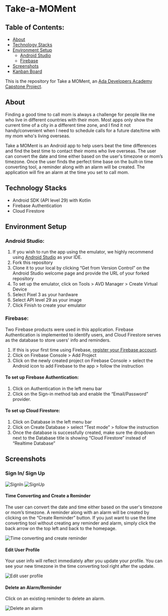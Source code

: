 # Take-a-MOMent

## Table of Contents:
* [About](#about)
* [Technology Stacks](#technology-stacks)
* [Environment Setup](#environment-setup)
  * [Android Studio](#android-studio)
  * [Firebase](#firebase)
* [Screenshots](#screenshots)
* [Kanban Board](https://video-store-api.atlassian.net/secure/RapidBoard.jspa?rapidView=3&projectKey=MOM)
 
This is the repository for Take a MOMent, an [Ada Developers Academy Capstone Project](https://github.com/Ada-C13/capstone).

## About
Finding a good time to call mom is always a challenge for people like me who live in different countries with their mom. Most apps only show the current time of a city in a different time zone, and I find it not handy/convenient when I need to schedule calls for a future date/time with my mom who's living overseas.

Take a MOMent is an Android app to help users beat the time differences and find the best time to contact their moms who live overseas. The user can convert the date and time either based on the user's timezone or mom’s timezone. Once the user finds the perfect time base on the built-in time converting tool, a reminder along with an alarm will be created. The application will fire an alarm at the time you set to call mom.


## Technology Stacks
* Android SDK (API level 29) with Kotlin
* Firebase Authentication
* Cloud Firestore


## Environment Setup
### Android Studio: 
1. If you wish to run the app using the emulator, we highly recommend using [Android Studio](https://developer.android.com/studio) as your IDE. 
2. Fork this repository
3. Clone it to your local by clicking “Get from Version Control” on the Android Studio welcome page and provide the URL of your forked repository
4. To set up the emulator, click on Tools > AVD Manager > Create Virtual Device
5. Select Pixel 3 as your hardware
6. Select API level 29 as your image
7. Click Finish to create your emulator
### Firebase:
Two Firebase products were used in this application. Firebase Authentication is implemented to identify users, and Cloud Firestore serves as the database to store users' info and reminders. 
1. If this is your first time using Firebase, [register your Firebase account](https://firebase.google.com/?gclid=EAIaIQobChMI2_fjwf3e6gIVchh9Ch0OQAlIEAAYASAAEgIxyvD_BwE).
2. Click on Firebase Console > Add Project
3. Click on the newly created project on Firebase Console > select the Android icon to add Firebase to the app > follow the instruction 
#### To set up Firebase Authentication:
1. Click on Authentication in the left menu bar
2. Click on the Sign-in method tab and enable the “Email/Password” provider.
#### To set up Cloud Firestore:
1. Click on Database in the left menu bar
2. Click on Create Database > select “Test mode” > follow the instruction
3. Once the database is successfully created, make sure the dropdown next to the Database title is showing “Cloud Firestore” instead of “Realtime Database”
 
## Screenshots
### Sign In/ Sign Up
![SignIn](./images/signIn.gif)
![SignUp](./images/signUp.gif)

#### Time Converting and Create a Reminder
The user can convert the date and time either based on the user's timezone or mom’s timezone. A reminder along with an alarm will be created by clicking on the “Create Reminder” button. If you just want to use the time converting tool without creating any reminder and alarm, simply click the back arrow on the top left and back to the homepage.

![Time converting and create reminder](./images/createReminderAndFireAlarm.gif)

#### Edit User Profile
Your user info will reflect immediately after you update your profile. You can see your new timezone in the time converting tool right after the update.

![Edit user profile](./images/updateProfile.gif)

#### Delete an Alarm/Reminder
Click on an existing reminder to delete an alarm.

![Delete an alarm](./images/deleteReminder.gif)

